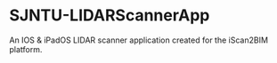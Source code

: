 # SJNTU-LIDARScannerApp
An IOS &amp; iPadOS LIDAR scanner application created for the iScan2BIM platform.
